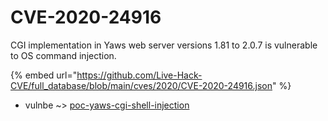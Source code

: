 # CVE-2020-24916

CGI implementation in Yaws web server versions 1.81 to 2.0.7 is vulnerable to OS command injection.

{% embed url="https://github.com/Live-Hack-CVE/full_database/blob/main/cves/2020/CVE-2020-24916.json" %}


* vulnbe ~> [poc-yaws-cgi-shell-injection](https://www.alice-snow.ru/2020/database/cve-2020-24916/poc-yaws-cgi-shell-injection-vulnbe)
